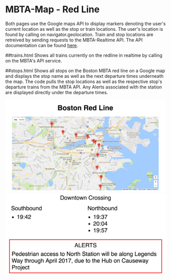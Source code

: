 # MBTA-Map - Red Line

Both pages use the Google maps API to display markers denoting the user's current location as well as the stop or train locations. The user's location is found by calling on navigator.geolocation. Train and stop locations are retreived by sending requests to the MBTA-Realtime API. The API documentation can be found [here](http://realtime.mbta.com/Portal/Content/Documents/MBTA-realtime_APIDocumentation_v2_1_3_2017-01-04.pdf "MBTA API Documentation"). 

##trains.html
Shows all trains currently on the redline in realtime by calling on the MBTA's API service.

##stops.html
Shows all stops on the Boston MBTA red line on a Google map and displays the stop name as well as the next departure times underneath the map. The code pulls the stop locations as well as the respective stop's departure trains from the MBTA API. Any Alerts associated with the station are displayed directly under the departure times.

![Map screenshot](screenshots/map.png)
![Display screenshot](screenshots/display.png)
